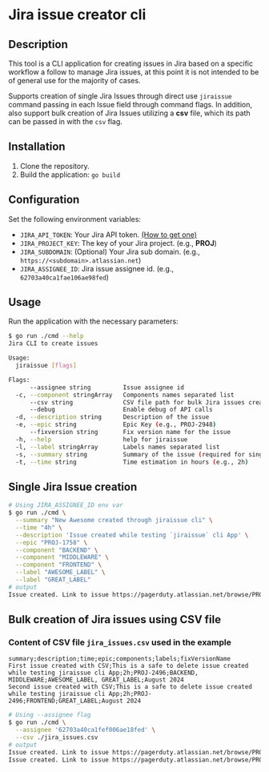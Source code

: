 # Jira issue creator cli

## Description

This tool is a CLI application for creating issues in Jira based on a specific workflow a follow to manage Jira issues, at this point it is not intended to be of general use for the majority of cases.

Supports creation of single Jira Issues through direct use `jiraissue` command passing in each Issue field through command flags. In addition, also support bulk creation of Jira Issues utilizing a **csv** file, which its path can be passed in with the `csv` flag.

## Installation
1. Clone the repository.
2. Build the application: `go build`

## Configuration
Set the following environment variables:
- `JIRA_API_TOKEN`: Your Jira API token. [(How to get one)](https://developer.atlassian.com/cloud/jira/platform/basic-auth-for-rest-apis/)
- `JIRA_PROJECT_KEY`: The key of your Jira project. (e.g., **PROJ**)
- `JIRA_SUBDOMAIN`: (Optional) Your Jira sub domain. (e.g., `https://<subdomain>.atlassian.net`)
- `JIRA_ASSIGNEE_ID`: Jira issue assignee id. (e.g., `62703a40ca1fae106ae98fed`)

## Usage
Run the application with the necessary parameters:

```bash
$ go run ./cmd --help
Jira CLI to create issues

Usage:
  jiraissue [flags]

Flags:
      --assignee string         Issue assignee id
  -c, --component stringArray   Components names separated list
      --csv string              CSV file path for bulk Jira issues creation (e.g., ./jira_issues.csv)
      --debug                   Enable debug of API calls
  -d, --description string      Description of the issue
  -e, --epic string             Epic Key (e.g., PROJ-2948)
      --fixversion string       Fix version name for the issue
  -h, --help                    help for jiraissue
  -l, --label stringArray       Labels names separated list
  -s, --summary string          Summary of the issue (required for single Issue creation)
  -t, --time string             Time estimation in hours (e.g., 2h)
```

## Single Jira Issue creation

```sh
# Using JIRA_ASSIGNEE_ID env var
$ go run ./cmd \
  --summary "New Awesome created through jiraissue cli" \
  --time "4h" \
  --description 'Issue created while testing `jiraissue` cli App' \
  --epic "PROJ-1758" \
  --component "BACKEND" \
  --component "MIDDLEWARE" \
  --component "FRONTEND" \
  --label "AWESOME_LABEL" \
  --label "GREAT_LABEL"
# output
Issue created. Link to issue https://pagerduty.atlassian.net/browse/PROJ-2920
```

## Bulk creation of Jira issues using CSV file

### Content of CSV file `jira_issues.csv` used in the example

```csv
summary;description;time;epic;components;labels;fixVersionName
First issue created with CSV;This is a safe to delete issue created while testing jiraissue cli App;2h;PROJ-2496;BACKEND, MIDDLEWARE;AWESOME_LABEL, GREAT_LABEL;August 2024
Second issue created with CSV;This is a safe to delete issue created while testing jiraissue cli App;2h;PROJ-2496;FRONTEND;GREAT_LABEL;August 2024
```

```sh
# Using --assignee flag
$ go run ./cmd \
  --assignee '62703a40ca1fef006ae18fed' \
  --csv ./jira_issues.csv
# output
Issue created. Link to issue https://pagerduty.atlassian.net/browse/PROJ-2926
Issue created. Link to issue https://pagerduty.atlassian.net/browse/PROJ-2927
```
